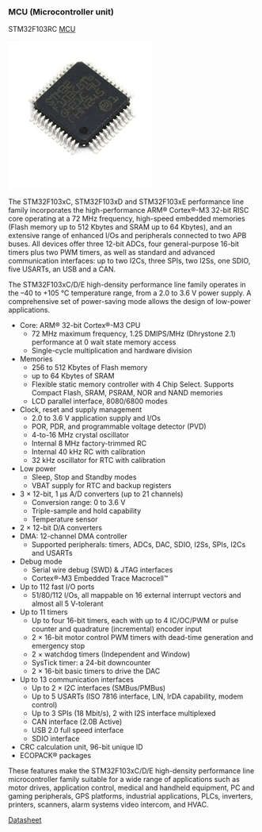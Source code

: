 ### MCU \(Microcontroller unit\)

STM32F103RC [MCU](https://en.wikipedia.org/wiki/Microcontroller)   


![alt text](/images/MCU/STM32F103RC.jpg "STM32F103xC MCU")


The STM32F103xC, STM32F103xD and STM32F103xE performance line family incorporates the high-performance ARM® Cortex®-M3 32-bit RISC core operating at a 72 MHz frequency, high-speed embedded memories \(Flash memory up to 512 Kbytes and SRAM up to 64 Kbytes\), and an extensive range of enhanced I/Os and peripherals connected to two APB buses. All devices offer three 12-bit ADCs, four general-purpose 16-bit timers plus two PWM timers, as well as standard and advanced communication interfaces: up to two I2Cs, three SPIs, two I2Ss, one SDIO, five USARTs, an USB and a CAN.   


The STM32F103xC/D/E high-density performance line family operates in the –40 to +105 °C temperature range, from a 2.0 to 3.6 V power supply. A comprehensive set of power-saving mode allows the design of low-power applications.   


* Core: ARM® 32-bit Cortex®-M3 CPU
  * 72 MHz maximum frequency, 1.25 DMIPS/MHz \(Dhrystone 2.1\) performance at 0 wait state memory access
  * Single-cycle multiplication and hardware division
* Memories
  * 256 to 512 Kbytes of Flash memory
  * up to 64 Kbytes of SRAM
  * Flexible static memory controller with 4 Chip Select. Supports Compact Flash, SRAM, PSRAM, NOR and NAND memories
  * LCD parallel interface, 8080/6800 modes
* Clock, reset and supply management
  * 2.0 to 3.6 V application supply and I/Os
  * POR, PDR, and programmable voltage detector \(PVD\)
  * 4-to-16 MHz crystal oscillator
  * Internal 8 MHz factory-trimmed RC
  * Internal 40 kHz RC with calibration
  * 32 kHz oscillator for RTC with calibration
* Low power
  * Sleep, Stop and Standby modes
  * VBAT supply for RTC and backup registers
* 3 × 12-bit, 1 μs A/D converters \(up to 21 channels\)
  * Conversion range: 0 to 3.6 V
  * Triple-sample and hold capability
  * Temperature sensor
* 2 × 12-bit D/A converters
* DMA: 12-channel DMA controller
  * Supported peripherals: timers, ADCs, DAC, SDIO, I2Ss, SPIs, I2Cs and USARTs
* Debug mode
  * Serial wire debug \(SWD\) & JTAG interfaces
  * Cortex®-M3 Embedded Trace Macrocell™
* Up to 112 fast I/O ports
  * 51/80/112 I/Os, all mappable on 16 external interrupt vectors and almost all 5 V-tolerant
* Up to 11 timers
  * Up to four 16-bit timers, each with up to 4 IC/OC/PWM or pulse counter and quadrature \(incremental\) encoder input
  * 2 × 16-bit motor control PWM timers with dead-time generation and emergency stop
  * 2 × watchdog timers \(Independent and Window\)
  * SysTick timer: a 24-bit downcounter
  * 2 × 16-bit basic timers to drive the DAC
* Up to 13 communication interfaces
  * Up to 2 × I2C interfaces \(SMBus/PMBus\)
  * Up to 5 USARTs \(ISO 7816 interface, LIN, IrDA capability, modem control\)
  * Up to 3 SPIs \(18 Mbit/s\), 2 with I2S interface multiplexed
  * CAN interface \(2.0B Active\)
  * USB 2.0 full speed interface
  * SDIO interface
* CRC calculation unit, 96-bit unique ID
* ECOPACK® packages



These features make the STM32F103xC/D/E high-density performance line microcontroller family suitable for a wide range of applications such as motor drives, application control, medical and handheld equipment, PC and gaming peripherals, GPS platforms, industrial applications, PLCs, inverters, printers, scanners, alarm systems video intercom, and HVAC.



[Datasheet](https://www.st.com/resource/en/datasheet/stm32f103rc.pdf)